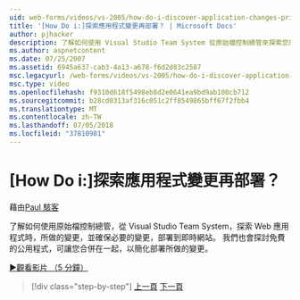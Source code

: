 ```yaml
---
uid: web-forms/videos/vs-2005/how-do-i-discover-application-changes-prior-to-deployment
title: '[How Do i:]探索應用程式變更再部署？ | Microsoft Docs'
author: pjhacker
description: 了解如何使用 Visual Studio Team System 從原始檔控制總管來探索您的 Web 應用程式，以及 ensur 已進行的變更...
ms.author: aspnetcontent
ms.date: 07/25/2007
ms.assetid: 6945a637-cab3-4a13-a678-f6d2d83c2587
msc.legacyurl: /web-forms/videos/vs-2005/how-do-i-discover-application-changes-prior-to-deployment
msc.type: video
ms.openlocfilehash: f9310d618f5498eb8d2e0641ea9bd9ab100cb712
ms.sourcegitcommit: b28cd0313af316c051c2ff8549865bff67f2fbb4
ms.translationtype: MT
ms.contentlocale: zh-TW
ms.lasthandoff: 07/05/2018
ms.locfileid: "37810981"
---
```

<a name="how-do-i-discover-application-changes-prior-to-deployment"></a>[How Do i:]探索應用程式變更再部署？
====================
藉由[Paul 駭客](https://github.com/pjhacker)

了解如何使用原始檔控制總管，從 Visual Studio Team System，探索 Web 應用程式時，所做的變更，並確保必要的變更，部署到即時網站。 我們也會探討免費的公用程式，可讓您合併在一起，以簡化部署所做的變更。

[&#9654;觀看影片 （5 分鐘）](https://channel9.msdn.com/Blogs/ASP-NET-Site-Videos/how-do-i-discover-application-changes-prior-to-deployment)

> [!div class="step-by-step"]
> [上一頁](how-do-i-publish-and-analyze-test-results.md)
> [下一頁](how-do-i-implement-continuous-integration-with-team-foundation.md)

